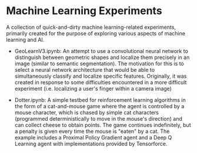 # Machine Learning Experiments

A collection of quick-and-dirty machine learning-related experiments, primarily created for the purpose of exploring various aspects of machine learning and AI.

- GeoLearnV3.ipynb: An attempt to use a convolutional neural network to distinguish between geometric shapes and localize them precisely in an image (similar to semantic segmentation). The motivation for this is to select a neural network architecture that would be able to simultaneously classify and localize specific features. Originally, it was created in response to some difficulties encountered in a more difficult experiment (i.e. localizing a user's finger within a camera image)

- Dotter.ipynb: A simple testbed for reinforcement learning algorithms in the form of a cat-and-mouse game where the agent is controlled by a mouse character, which is chased by simple cat characters (programmed deterministically to move in the mouse's direction) and can collect cheese to obtain points. The game continues indefinitely, but a penalty is given every time the mouse is "eaten" by a cat. The example includes a Proximal Policy Gradient agent and a Deep Q Learning agent with implementations provided by Tensorforce.